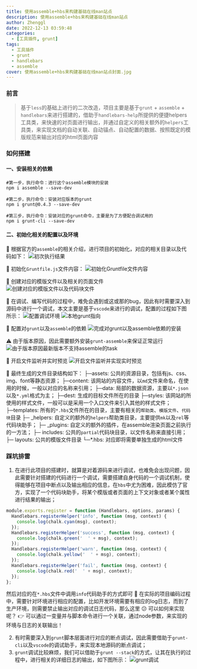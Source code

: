 ```yaml
---
title: 使用assemble+hbs来构建基础在线man站点
description: 使用assemble+hbs来构建基础在线man站点
author: Zhenggl
date: 2022-12-13 03:59:48
categories:
  - [工具插件, grunt]
tags:
  - 工具插件
  - grunt
  - handlebars
  - assemble
cover: 使用assemble+hbs来构建基础在线man站点封面.jpg
---
```


### 前言
> 基于`less`的基础上进行的二次改造，项目主要是基于`grunt` + `assemble` + `handlebars`来进行搭建的，借助于`handlebars-help`所提供的便捷helpers工具类，来快速的对页面进行输出，并通过自定义的相关额外的`helpers`工具类，来实现文档的自动关联、自动锚点、自动配置的数据、按照既定的模版规范来输出对应的html页面内容

### 如何搭建

#### 一、安装相关的依赖
```shell
#第一步，执行命令：进行这个assemble模块的安装
npm i assemble --save-dev

#第二步，执行命令：安装对应版本的grunt
npm i grunt@0.4.3 --save-dev

#第三步，执行命令：安装对应的grunt命令，主要是为了方便配合调试用的
npm i grunt-cli --save-dev
```

#### 二、初始化相关的配置以及环境
:stars: 根据官方的`assemble`的相关介绍，进行项目的初始化，对应的相关目录以及代码如下：
![初次执行结果](初次执行结果.png)

:stars: 初始化`Gruntfile.js`文件内容：
![初始化Gruntfile文件内容](初始化Gruntfile文件内容.png)

:stars: 创建对应的模版文件以及相关的页面文件
![创建对应的模版文件以及代码块文件](创建对应的模版文件以及代码块文件.png)

:stars: 在调试、编写代码的过程中，难免会遇到或这或那的bug，因此有时需要深入到源码中进行一个调试，本文主要是基于`vscode`来进行的调试，配置的过程如下图所示：
![配置调试环境](配置调试环境.png)
![本地grunt指向](本地grunt指向.png)

:stars: 配置对`grunt`以及`assemble`的依赖
![完成对grunt以及assemble依赖的安装](完成对grunt以及assemble依赖的安装.png)

:warning: 由于版本原因，因此需要额外安装`grunt-assemble`来保证正常运行
![由于版本原因最新版本不支持assemble的task](由于版本原因最新版本不支持assemble的task.png)

:stars: 开启文件监听并实时预览
![开启文件监听并实现实时预览](开启文件监听并实现实时预览.png)

:stars: 最终生成的文件目录结构如下：
├─assets: 公共的资源目录，包括有js、css、img、font等静态资源；
├─content: 该网站的内容文件，以`md`文件来命名，在使用的时候，一般以对应的名称来引用；
├─data: 局部的数据资源，主要以`*.json`以及`*.yml`格式为主；
├─dest: 生成的目标文件所在的目录
├─styles: 该网站的所使用的样式文件，一般可以是采用一个入口文件来引入其他的样式文件；
├─templates: 所有的`*.hbs`文件所在的目录，主要有相关的`帮助类`、`模版文件`、`代码块`目录
  ├─ _helpers: 自定义的额外的`helpers`帮助类目录，主要提供`mk`以及`rel`等代码块助手；
  ├─ _plugins: 自定义的额外的插件，在assemble渲染页面之前执行的一方法；
  ├─ includes: 公共的`partial`代码块目录，以文件名称来直接引用；
  ├─ layouts: 公共的模版文件目录
└─*.hbs: 对应即将需要单独生成的html文件 

### 踩坑排雷
1. 在进行此项目的搭建时，就算是对着源码来进行调试，也难免会出现问题，因此需要针对搭建的代码进行一个调试，需要搭建自身代码的一个调试机制，使得能够在项目中断点以及输出相应的信息，在`hbs`中尤为困难，因此模仿了官方，实现了一个代码块助手，将某个模版或者页面的上下文对象或者某个属性进行结果的输出；
```javascript
module.exports.register = function (Handlebars, options, params) {
  Handlebars.registerHelper('info', function (msg, context) {
    console.log(chalk.cyan(msg), context);
  });
  Handlebars.registerHelper('success', function (msg, context) {
    console.log(chalk.green('  ' + msg), context);
  });
  Handlebars.registerHelper('warn', function (msg, context) {
    console.log(chalk.yellow('  ' + msg), context);
  });
  Handlebars.registerHelper('fail', function (msg, context) {
    console.log(chalk.red('  ' + msg), context);
  });
};
```
然后对应的在`*.hbs`文件中调用`info`代码助手的方式即可
:stars: 在实际的项目编码过程中，需要针对环境进行相应的配置，比如开发环境需要有相应的log日志，而到了生产环境，则需要禁止输出对应的调试日志代码，那么这里 :confused: 可以如何来实现呢？
:point_right: 可以通过一变量并与脚本命令进行一个关联，通过node参数，来实现的环境与日志的关联输出！

2. 有时需要深入到`grunt`脚本层面进行对应的断点调试，因此需要借助于`grunt-cli`以及`vscode`的调试助手，来实现本地源码的断点调试；
3. `grunt`调试比较麻烦，我们可以借助于`grunt --stack`的方式，让其在执行的过程中，进行相关的详细日志的输出，如下图所示：
   ![grunt调试](grunt调试.png)